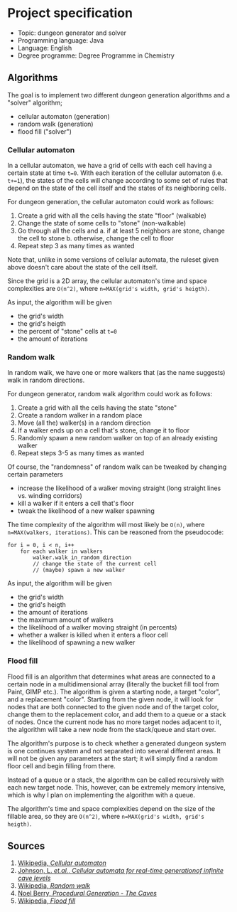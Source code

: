 # Project specification

* Topic: dungeon generator and solver
* Programming language: Java
* Language: English
* Degree programme: Degree Programme in Chemistry

## Algorithms

The goal is to implement two different dungeon generation algorithms and a "solver" algorithm;

* cellular automaton (generation)
* random walk (generation)
* flood fill ("solver")

### Cellular automaton

In a cellular automaton, we have a grid of cells with each cell having a certain state at time `t=0`. With each iteration of the cellular automaton (i.e. `t+=1`), the states of the cells will change according to some set of rules that depend on the state of the cell itself and the states of its neighboring cells.

For dungeon generation, the cellular automaton could work as follows:

1. Create a grid with all the cells having the state "floor" (walkable)
2. Change the state of some cells to "stone" (non-walkable)
3. Go through all the cells and
	a. if at least 5 neighbors are stone, change the cell to stone
	b. otherwise, change the cell to floor
4. Repeat step 3 as many times as wanted

Note that, unlike in some versions of cellular automata, the ruleset given above doesn't care about the state of the cell itself.

Since the grid is a 2D array, the cellular automaton's time and space complexities are `O(n^2)`, where `n=MAX(grid's width, grid's heigth)`.

As input, the algorithm will be given

* the grid's width
* the grid's heigth
* the percent of "stone" cells at `t=0`
* the amount of iterations

### Random walk

In random walk, we have one or more walkers that (as the name suggests) walk in random directions.

For dungeon generator, random walk algorithm could work as follows:

1. Create a grid with all the cells having the state "stone"
2. Create a random walker in a random place
3. Move (all the) walker(s) in a random direction
4. If a walker ends up on a cell that's stone, change it to floor
5. Randomly spawn a new random walker on top of an already existing walker
6. Repeat steps 3-5 as many times as wanted

Of course, the "randomness" of random walk can be tweaked by changing certain parameters

* increase the likelihood of a walker moving straight (long straight lines vs. winding corridors)
* kill a walker if it enters a cell that's floor
* tweak the likelihood of a new walker spawning

The time complexity of the algorithm will most likely be `O(n)`, where `n=MAX(walkers, iterations)`. This can be reasoned from the pseudocode:

	for i = 0, i < n, i++
		for each walker in walkers
			walker.walk_in_random_direction
			// change the state of the current cell
			// (maybe) spawn a new walker

As input, the algorithm will be given

* the grid's width
* the grid's heigth
* the amount of iterations
* the maximum amount of walkers
* the likelihood of a walker moving straight (in percents)
* whether a walker is killed when it enters a floor cell
* the likelihood of spawning a new walker

### Flood fill

Flood fill is an algorithm that determines what areas are connected to a certain node in a multidimensional array (literally the bucket fill tool from Paint, GIMP etc.). The algorithm is given a starting node, a target "color", and a replacement "color". Starting from the given node, it will look for nodes that are both connected to the given node and of the target color, change them to the replacement color, and add them to a queue or a stack of nodes. Once the current node has no more target nodes adjacent to it, the algorithm will take a new node from the stack/queue and start over.

The algorithm's purpose is to check whether a generated dungeon system is one continues system and not separated into several different areas. It will not be given any parameters at the start; it will simply find a random floor cell and begin filling from there.

Instead of a queue or a stack, the algorithm can be called recursively with each new target node. This, however, can be extremely memory intensive, which is why I plan on implementing the algorithm with a queue.

The algorithm's time and space complexities depend on the size of the fillable area, so they are `O(n^2)`, where `n=MAX(grid's width, grid's heigth)`.

## Sources

1. [Wikipedia, *Cellular automaton*](https://en.wikipedia.org/wiki/Cellular_automaton)
2. [Johnson, L. *et.al.*, *Cellular automata for real-time generationof infinite cave levels*](http://julian.togelius.com/Johnson2010Cellular.pdf)
3. [Wikipedia, *Random walk*](https://en.wikipedia.org/wiki/Random_walk)
4. [Noel Berry, *Procedural Generation - The Caves*](http://noelberry.ca/#thecaves)
5. [Wikipedia, *Flood fill*](https://en.wikipedia.org/wiki/Flood_fill)
